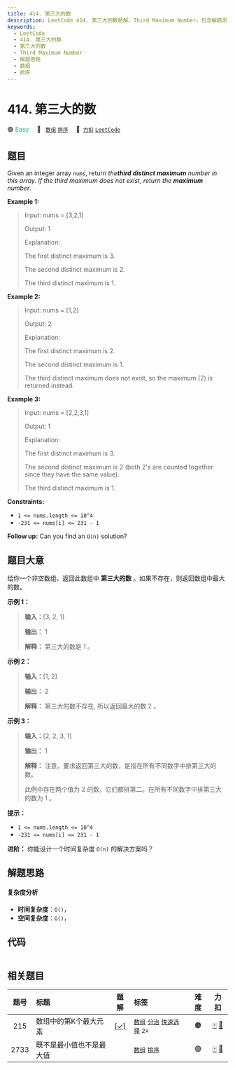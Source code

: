 ```yaml
---
title: 414. 第三大的数
description: LeetCode 414. 第三大的数题解，Third Maximum Number，包含解题思路、复杂度分析以及完整的 JavaScript 代码实现。
keywords:
  - LeetCode
  - 414. 第三大的数
  - 第三大的数
  - Third Maximum Number
  - 解题思路
  - 数组
  - 排序
---
```


# 414. 第三大的数

🟢 <font color=#15bd66>Easy</font>&emsp; 🔖&ensp; [`数组`](/tag/array.md) [`排序`](/tag/sorting.md)&emsp; 🔗&ensp;[`力扣`](https://leetcode.cn/problems/third-maximum-number) [`LeetCode`](https://leetcode.com/problems/third-maximum-number)

## 题目

Given an integer array `nums`, return _the**third distinct maximum** number in
this array. If the third maximum does not exist, return the **maximum**
number_.



**Example 1:**

> Input: nums = [3,2,1]
> 
> Output: 1
> 
> Explanation:
> 
> The first distinct maximum is 3.
> 
> The second distinct maximum is 2.
> 
> The third distinct maximum is 1.

**Example 2:**

> Input: nums = [1,2]
> 
> Output: 2
> 
> Explanation:
> 
> The first distinct maximum is 2.
> 
> The second distinct maximum is 1.
> 
> The third distinct maximum does not exist, so the maximum (2) is returned instead.

**Example 3:**

> Input: nums = [2,2,3,1]
> 
> Output: 1
> 
> Explanation:
> 
> The first distinct maximum is 3.
> 
> The second distinct maximum is 2 (both 2's are counted together since they have the same value).
> 
> The third distinct maximum is 1.

**Constraints:**

  * `1 <= nums.length <= 10^4`
  * `-231 <= nums[i] <= 231 - 1`



**Follow up:** Can you find an `O(n)` solution?


## 题目大意

给你一个非空数组，返回此数组中 **第三大的数** 。如果不存在，则返回数组中最大的数。

**示例 1：**

> 
> 
> 
> 
> 
> **输入：**[3, 2, 1]
> 
> **输出：** 1
> 
> **解释：** 第三大的数是 1 。

**示例 2：**

> 
> 
> 
> 
> 
> **输入：**[1, 2]
> 
> **输出：** 2
> 
> **解释：** 第三大的数不存在, 所以返回最大的数 2 。
> 
> 

**示例 3：**

> 
> 
> 
> 
> 
> **输入：**[2, 2, 3, 1]
> 
> **输出：** 1
> 
> **解释：** 注意，要求返回第三大的数，是指在所有不同数字中排第三大的数。
> 
> 此例中存在两个值为 2 的数，它们都排第二。在所有不同数字中排第三大的数为 1 。

**提示：**

  * `1 <= nums.length <= 10^4`
  * `-231 <= nums[i] <= 231 - 1`

**进阶：** 你能设计一个时间复杂度 `O(n)` 的解决方案吗？


## 解题思路

#### 复杂度分析

- **时间复杂度**：`O()`，
- **空间复杂度**：`O()`，

## 代码

```javascript

```

## 相关题目

<!-- prettier-ignore -->
| 题号 | 标题 | 题解 | 标签 | 难度 | 力扣 |
| :------: | :------ | :------: | :------ | :------: | :------: |
| 215 | 数组中的第K个最大元素 | [[✓]](/problem/0215.md) |  [`数组`](/tag/array.md) [`分治`](/tag/divide-and-conquer.md) [`快速选择`](/tag/quickselect.md) `2+` | 🟠 | [🀄️](https://leetcode.cn/problems/kth-largest-element-in-an-array) [🔗](https://leetcode.com/problems/kth-largest-element-in-an-array) |
| 2733 | 既不是最小值也不是最大值 |  |  [`数组`](/tag/array.md) [`排序`](/tag/sorting.md) | 🟢 | [🀄️](https://leetcode.cn/problems/neither-minimum-nor-maximum) [🔗](https://leetcode.com/problems/neither-minimum-nor-maximum) |
